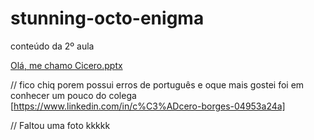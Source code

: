 # stunning-octo-enigma
conteúdo da 2º aula

[Olá, me chamo Cicero.pptx](https://github.com/CiceroAborges/stunning-octo-enigma/files/12325879/Ola.me.chamo.Cicero.pptx)

// fico chiq porem possui erros de português e oque mais gostei foi em conhecer um pouco do colega
[https://www.linkedin.com/in/c%C3%ADcero-borges-04953a24a]



// Faltou uma foto kkkkk
